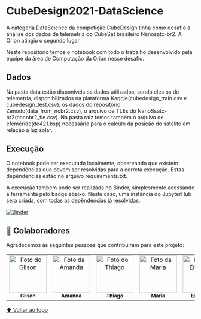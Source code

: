 # CubeDesign2021-DataScience

A categoria DataScience da competição CubeDesign tinha como desafio a análise dos dados de telemetria do CubeSat brasileiro Nanosatc-br2. A Orion atingiu o segundo lugar

Neste repositório temos o notebook com todo o trabalho desenvolvido pela equipe da área de Computação da Orion nesse desafio.

## Dados

Na pasta data estão disponiveis os dados utilizados, sendo eles os de telemetria, disponibilizados na plataforma Kaggle(cubedesign_train.csv e cubedesign_test.csv), os dados do repositório Zenodo(data_from_ncbr2.csv), o arquivo de TLEs do NanoSsatc-br2(nanobr2_tle.csv). Na pasta raiz temos também o arquivo de efeméride(de421.bsp) necessário para o calculo da posição do satélite em relação a luz solar.

## Execução 

O notebook pode ser executado localmente, observando que existem dependências que devem ser resolvidas para a correta execução. Estas depêndencias estão no arquivo requirements.txt.

A execução também pode ser realizada no Binder, simplesmente acessando a ferramenta pelo badge abaixo. Neste caso, uma instância do JupyterHub sera criada, com todas as depêndencias já resolvidas.

[![Binder](https://mybinder.org/badge_logo.svg)](https://mybinder.org/v2/gh/GilsonJRS/cubedesign2021-datascience-orion/main?labpath=CubeDesign_notebook.ipynb)

## 🤝 Colaboradores

Agradecemos às seguintes pessoas que contribuíram para este projeto:

<table>
  <tr>
    <td align="center">
      <a href="#">
        <img src="https://avatars.githubusercontent.com/u/31256575?v=4" width="100px;" alt="Foto do Gilson"/><br>
        <sub>
          <b>Gilson</b>
        </sub>
      </a>
    </td>
    <td align="center">
      <a href="#">
        <img src="https://avatars.githubusercontent.com/u/62207785?v=4" width="100px;" alt="Foto da Amanda"/><br>
        <sub>
          <b>Amanda</b>
        </sub>
      </a>
    </td>
    <td align="center">
      <a href="#">
        <img src="https://avatars.githubusercontent.com/u/14170562?v=4" width="100px;" alt="Foto do Thiago"/><br>
        <sub>
          <b>Thiago</b>
        </sub>
      </a>
    </td>
    <td align="center">
      <a href="#">
        <img src="https://avatars.githubusercontent.com/u/64759160?v=4" width="100px;" alt="Foto da Maria"/><br>
        <sub>
          <b>Maria</b>
        </sub>
      </a>
    </td>
    <td align="center">
      <a href="#">
        <img src="https://avatars.githubusercontent.com/u/40006289?v=4" width="100px;" alt="Foto do Emanuel"/><br>
        <sub>
          <b>Emanuel</b>
        </sub>
      </a>
    </td>
  </tr>
</table>

[⬆ Voltar ao topo](#CubeDesign2021-DataScience)<br>

